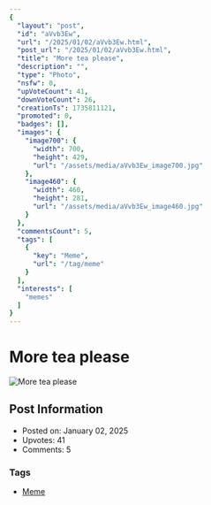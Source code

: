 ```yaml
---
{
  "layout": "post",
  "id": "aVvb3Ew",
  "url": "/2025/01/02/aVvb3Ew.html",
  "post_url": "/2025/01/02/aVvb3Ew.html",
  "title": "More tea please",
  "description": "",
  "type": "Photo",
  "nsfw": 0,
  "upVoteCount": 41,
  "downVoteCount": 26,
  "creationTs": 1735811121,
  "promoted": 0,
  "badges": [],
  "images": {
    "image700": {
      "width": 700,
      "height": 429,
      "url": "/assets/media/aVvb3Ew_image700.jpg"
    },
    "image460": {
      "width": 460,
      "height": 281,
      "url": "/assets/media/aVvb3Ew_image460.jpg"
    }
  },
  "commentsCount": 5,
  "tags": [
    {
      "key": "Meme",
      "url": "/tag/meme"
    }
  ],
  "interests": [
    "memes"
  ]
}
---
```


# More tea please

![More tea please](/assets/media/aVvb3Ew_image700.jpg)

## Post Information

- Posted on: January 02, 2025
- Upvotes: 41
- Comments: 5

### Tags

- [Meme](/tag/Meme)

